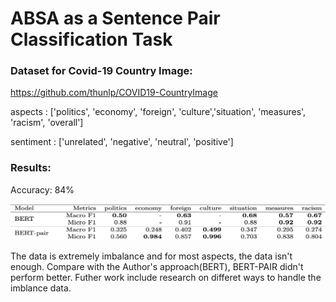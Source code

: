 # ABSA as a Sentence Pair Classification Task
### Dataset for Covid-19 Country Image:
https://github.com/thunlp/COVID19-CountryImage

aspects : ['politics', 'economy', 'foreign', 'culture','situation', 'measures', 'racism', 'overall']

sentiment : ['unrelated', 'negative', 'neutral', 'positive']

### Results: 
Accuracy: 84%

![alt text](https://raw.githubusercontent.com/yzhao156/ABSA_COVID/master/Images/Scores.png)

The data is extremely imbalance and for most aspects, the data isn't enough. Compare with the Author's approach(BERT), BERT-PAIR didn't perform better. Futher work include research on differet ways to handle the imblance data.
